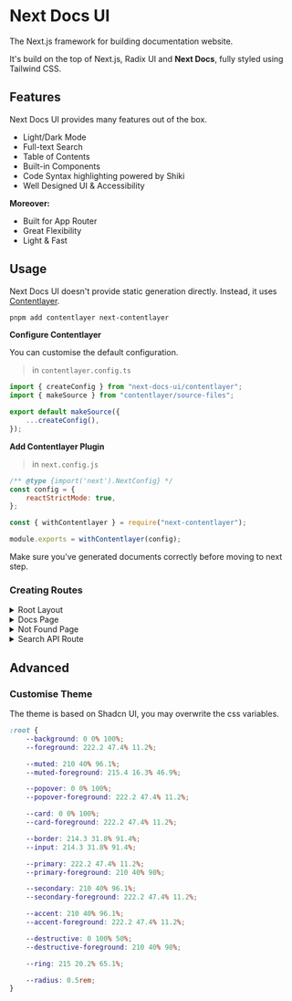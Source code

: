 # Next Docs UI

The Next.js framework for building documentation website.

It's build on the top of Next.js, Radix UI and **Next Docs**, fully styled using Tailwind CSS.

## Features

Next Docs UI provides many features out of the box.

-   Light/Dark Mode
-   Full-text Search
-   Table of Contents
-   Built-in Components
-   Code Syntax highlighting powered by Shiki
-   Well Designed UI & Accessibility

**Moreover:**

-   Built for App Router
-   Great Flexibility
-   Light & Fast

## Usage

Next Docs UI doesn't provide static generation directly. Instead, it uses [Contentlayer](https://www.contentlayer.dev).

```bash
pnpm add contentlayer next-contentlayer
```

**Configure Contentlayer**

You can customise the default configuration.

> in `contentlayer.config.ts`

```ts
import { createConfig } from "next-docs-ui/contentlayer";
import { makeSource } from "contentlayer/source-files";

export default makeSource({
    ...createConfig(),
});
```

**Add Contentlayer Plugin**

> in `next.config.js`

```js
/** @type {import('next').NextConfig} */
const config = {
    reactStrictMode: true,
};

const { withContentlayer } = require("next-contentlayer");

module.exports = withContentlayer(config);
```

Make sure you've generated documents correctly before moving to next step.

### Creating Routes

<details>
  <summary>Root Layout</summary>
  
> in `app/layout.tsx`

```tsx
import { DocsLayout } from "next-docs-ui/layout";
import { tree } from "./tree";
import { Inter } from "next/font/google";
import { RootProvider } from "next-docs-ui/provider";
import type { Metadata } from "next";

import "next-docs-ui/style.css";

export const metadata: Metadata = {
    title: {
        default: "My App",
        template: "My App | %s",
    },
    description: "Generated by Next.js",
};

const inter = Inter({
    subsets: ["latin"],
});

export default function RootLayout({
    children,
}: {
    children: React.ReactNode;
}) {
    return (
        <html lang="en" className={inter.className}>
            <body
                style={{
                    minHeight: "100vh",
                }}
            >
                <RootProvider>
                    <DocsLayout tree={tree} navTitle="My App">
                        {children}
                    </DocsLayout>
                </RootProvider>
            </body>
        </html>
    );
}
```

</details>

<details>
  <summary>Docs Page</summary>

> in `app/docs/[[...slug]]/page.tsx`

```tsx
import { DocsPage } from "next-docs-ui/page";
import {
    Heading,
    Image,
    Pre,
    Link,
    Table,
    MDXContent,
    Card,
    Cards,
} from "next-docs-ui/mdx";
import { getTableOfContents } from "next-docs-zeta/server";
import { allDocs } from "contentlayer/generated";
import { notFound } from "next/navigation";
import { tree } from "../tree";
import { getMDXComponent } from "next-contentlayer/hooks";
import type { Metadata } from "next";

export default async function Page({
    params,
}: {
    params: { slug?: string[] };
}) {
    const path = (params.slug ?? []).join("/");
    const page = allDocs.find((page) => page.slug === path);

    if (page == null) {
        notFound();
    }

    const toc = await getTableOfContents(page.body.raw);
    const MDX = getMDXComponent(page.body.code);

    // We don't provide MDX components by default
    return (
        <DocsPage toc={toc} tree={tree}>
            <MDXContent>
                <h1>{page.title}</h1>
                <MDX
                    components={{
                        table: (props) => <Table {...props} />,
                        pre: (props) => <Pre {...props} />,
                        a: (props) => <Link {...props} />,
                        h1: (props) => <Heading as="h1" {...props} />,
                        h2: (props) => <Heading as="h2" {...props} />,
                        h3: (props) => <Heading as="h3" {...props} />,
                        h4: (props) => <Heading as="h4" {...props} />,
                        h5: (props) => <Heading as="h5" {...props} />,
                        h6: (props) => <Heading as="h6" {...props} />,
                        img: (props) => <Image {...props} />,
                        Card: (props) => <Card {...props} />,
                        Cards: (props) => <Cards {...props} />,
                    }}
                />
            </MDXContent>
        </DocsPage>
    );
}

export async function generateStaticParams(): Promise<{ slug: string[] }[]> {
    return allDocs.map((docs) => ({
        slug: docs.slug.split("/"),
    }));
}
```

</details>

<details>
    <summary>Not Found Page</summary>

> in `app/docs/[[...slug]]/not-found.tsx`

```tsx
export { default } from "next-docs-ui/not-found";
```

</details>

<details>
    <summary>Search API Route</summary>

> in `app/api/search/route.ts`

```tsx
import { allDocs } from "contentlayer/generated";
import { initSearchAPI } from "next-docs-zeta/server";

export const { GET } = initSearchAPI(
    allDocs.map((docs) => ({
        title: docs.title,
        content: docs.body.raw,
        url: docs.url,
    }))
);
```

</details>

## Advanced

### Customise Theme

The theme is based on Shadcn UI, you may overwrite the css variables.

```css
:root {
    --background: 0 0% 100%;
    --foreground: 222.2 47.4% 11.2%;

    --muted: 210 40% 96.1%;
    --muted-foreground: 215.4 16.3% 46.9%;

    --popover: 0 0% 100%;
    --popover-foreground: 222.2 47.4% 11.2%;

    --card: 0 0% 100%;
    --card-foreground: 222.2 47.4% 11.2%;

    --border: 214.3 31.8% 91.4%;
    --input: 214.3 31.8% 91.4%;

    --primary: 222.2 47.4% 11.2%;
    --primary-foreground: 210 40% 98%;

    --secondary: 210 40% 96.1%;
    --secondary-foreground: 222.2 47.4% 11.2%;

    --accent: 210 40% 96.1%;
    --accent-foreground: 222.2 47.4% 11.2%;

    --destructive: 0 100% 50%;
    --destructive-foreground: 210 40% 98%;

    --ring: 215 20.2% 65.1%;

    --radius: 0.5rem;
}
```

